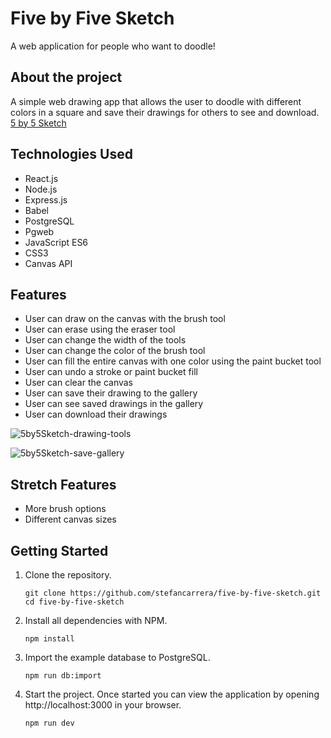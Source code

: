 # Five by Five Sketch

A web application for people who want to doodle! 

## About the project

A simple web drawing app that allows the user to doodle with different colors in a square and save their drawings for others to see and download. 
[5 by 5 Sketch]( https://five-by-five-sketch.herokuapp.com/)

## Technologies Used
-	React.js
-	Node.js
-	Express.js
-	Babel
-	PostgreSQL
-	Pgweb 
-	JavaScript ES6
-	CSS3
-	Canvas API

## Features
-	User can draw on the canvas with the brush tool
-	User can erase using the eraser tool
-	User can change the width of the tools
-	User can change the color of the brush tool
-	User can fill the entire canvas with one color using the paint bucket tool
-	User can undo a stroke or paint bucket fill
-	User can clear the canvas
-	User can save their drawing to the gallery
-	User can see saved drawings in the gallery
-	User can download their drawings

![5by5Sketch-drawing-tools](https://user-images.githubusercontent.com/53131688/128783319-fe879376-d65a-4baf-9661-4caef3ef5c02.gif)

![5by5Sketch-save-gallery](https://user-images.githubusercontent.com/53131688/128783357-8e9cff16-b934-4414-acd2-7fe629c64894.gif)

## Stretch Features
-	More brush options
-	Different canvas sizes

## Getting Started
1. Clone the repository.

    ```shell
    git clone https://github.com/stefancarrera/five-by-five-sketch.git
    cd five-by-five-sketch
    ```

1. Install all dependencies with NPM.

    ```shell
    npm install
    ```

1. Import the example database to PostgreSQL.

    ```shell
    npm run db:import
    ```

1. Start the project. Once started you can view the application by opening http://localhost:3000 in your browser.

    ```shell
    npm run dev
    ```


